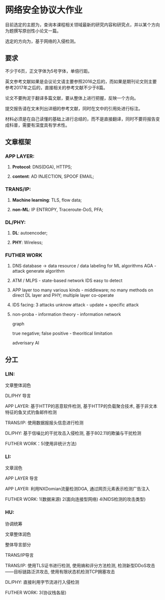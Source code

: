 # 网络安全协议大作业

目前选定的主题为，查询本课程相关领域最新的研究内容和研究点，并以某个方向为题撰写原创性小论文一篇。

选定的方向为，基于网络的入侵检测。

## 要求

不少于6页，正文字体为5号字体，单倍行距。

英文参考文献如果是会议论文请主要参照2016之后的，而如果是期刊论文则主要参考2017年之后的，直接相关的参考文献不少于8篇。

论文不要拘泥于翻译多篇文献，要从整体上进行把握，反映一个方向。

提交报告请在文末列出详细的参考文献，同时在文中的引用处进行标注。

材料必须是在自己读懂的基础上进行总结的，而不是直接翻译，同时不要将报告变成科普，需要有深度具有学术性。

## 文章框架

### APP LAYER:

1. **Protocol**: DNS(DGA), HTTPS;

2. **content**: AD INJECTION, SPOOF EMAIL;

### TRANS/IP:

1. **Machine learning**: TLS, flow data;

2. **non-ML**: IP ENTROPY, Traceroute-DoS, PFA;

### DL/PHY:

1. **DL**: autoencoder;

2. **PHY**:  Wireless;

### FUTHER WORK

1. DNS database -> data resource / data labeling for ML algorithms
    AGA - attack generate algorithm

2. ATM / MLPS - state-based network IDS
    easy to detect

3. APP layer too many various kinds - middleware; no many methods on direct DL layer and PHY;
    multiple layer co-operate

4. IDS facing: 3 attacks unknow attack - update + specific attack

5. non-proba - information theory - information network

    graph

    true negative; false positive - theoritical limitation

    adverisary AI

## 分工

### LIN:

文章整体润色

DL/PHY 导言

APP LAYER: 基于HTTP的恶意软件检测, 基于HTTP的负载聚合技术, 基于非文本特征的鱼叉式钓鱼邮件检测

TRANS/IP: 使用数据报报头信息进行检测

DL/PHY: 基于信噪比的干扰攻击入侵检测, 基于802.11的欺骗与干扰检测

FUTHER WORK：5(使用非统计方法)

### LI:

文章润色

APP LAYER 导言

APP LAYER: 利用NXDomian流量检测DGA, 通过网页元素表示检测广告注入

FUTHER WORK: 1(数据来源) 2(面向连接型网络) 4(NIDS检测的攻击类型)

### HU:

协调统筹

文章整体润色

整体导言部分

TRANS/IP导言

TRANS/IP: 使用TLS证书进行检测, 使用熵和评分方法检测, 检测新型DDoS攻击——目标链路泛洪攻击, 使用有限状态机检测TCP拥塞攻击

DL/PHY: 直接利用字节流进行入侵检测

FUTHER WORK: 3(协议栈各层)
